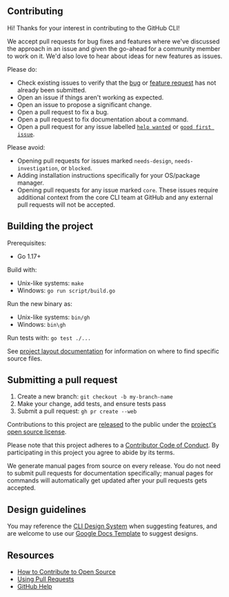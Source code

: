 ## Contributing

Hi! Thanks for your interest in contributing to the GitHub CLI!

We accept pull requests for bug fixes and features where we've discussed the approach in an issue and given the go-ahead for a community member to work on it. We'd also love to hear about ideas for new features as issues.

Please do:

* Check existing issues to verify that the [bug][bug issues] or [feature request][feature request issues] has not already been submitted.
* Open an issue if things aren't working as expected.
* Open an issue to propose a significant change.
* Open a pull request to fix a bug.
* Open a pull request to fix documentation about a command.
* Open a pull request for any issue labelled [`help wanted`][hw] or [`good first issue`][gfi].

Please avoid:

* Opening pull requests for issues marked `needs-design`, `needs-investigation`, or `blocked`.
* Adding installation instructions specifically for your OS/package manager.
* Opening pull requests for any issue marked `core`. These issues require additional context from
  the core CLI team at GitHub and any external pull requests will not be accepted.

## Building the project

Prerequisites:
- Go 1.17+

Build with:
* Unix-like systems: `make`
* Windows: `go run script/build.go`

Run the new binary as:
* Unix-like systems: `bin/gh`
* Windows: `bin\gh`

Run tests with: `go test ./...`

See [project layout documentation](../docs/project-layout.md) for information on where to find specific source files.

## Submitting a pull request

1. Create a new branch: `git checkout -b my-branch-name`
1. Make your change, add tests, and ensure tests pass
1. Submit a pull request: `gh pr create --web`

Contributions to this project are [released][legal] to the public under the [project's open source license][license].

Please note that this project adheres to a [Contributor Code of Conduct][code-of-conduct]. By participating in this project you agree to abide by its terms.

We generate manual pages from source on every release. You do not need to submit pull requests for documentation specifically; manual pages for commands will automatically get updated after your pull requests gets accepted.

## Design guidelines

You may reference the [CLI Design System][] when suggesting features, and are welcome to use our [Google Docs Template][] to suggest designs.

## Resources

- [How to Contribute to Open Source][]
- [Using Pull Requests][]
- [GitHub Help][]


[bug issues]: https://github.com/cli/cli/issues?q=is%3Aopen+is%3Aissue+label%3Abug
[feature request issues]: https://github.com/cli/cli/issues?q=is%3Aopen+is%3Aissue+label%3Aenhancement
[hw]: https://github.com/cli/cli/labels/help%20wanted
[gfi]: https://github.com/cli/cli/labels/good%20first%20issue
[legal]: https://docs.github.com/en/free-pro-team@latest/github/site-policy/github-terms-of-service#6-contributions-under-repository-license
[license]: ../LICENSE
[code-of-conduct]: ./CODE-OF-CONDUCT.md
[How to Contribute to Open Source]: https://opensource.guide/how-to-contribute/
[Using Pull Requests]: https://docs.github.com/en/free-pro-team@latest/github/collaborating-with-issues-and-pull-requests/about-pull-requests
[GitHub Help]: https://docs.github.com/
[CLI Design System]: https://primer.style/cli/
[Google Docs Template]: https://docs.google.com/document/d/1JIRErIUuJ6fTgabiFYfCH3x91pyHuytbfa0QLnTfXKM/edit#heading=h.or54sa47ylpg

